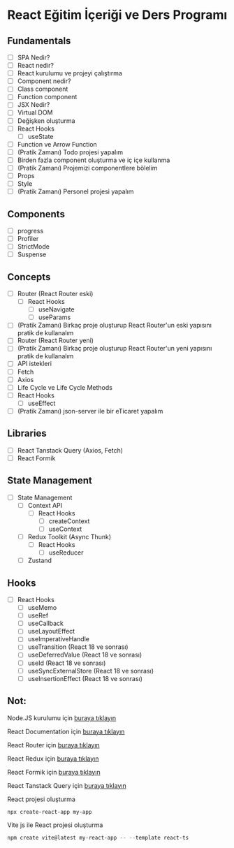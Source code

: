 # React Eğitim İçeriği ve Ders Programı

## Fundamentals
- [ ] SPA Nedir?
- [ ] React nedir?
- [ ] React kurulumu ve projeyi çalıştırma
- [ ] Component nedir?
- [ ] Class component
- [ ] Function component
- [ ] JSX Nedir?
- [ ] Virtual DOM
- [ ] Değişken oluşturma
- [ ] React Hooks
	- [ ] useState
- [ ] Function ve Arrow Function
- [ ] (Pratik Zamanı) Todo projesi yapalım
- [ ] Birden fazla component oluşturma ve iç içe kullanma
- [ ] (Pratik Zamanı) Projemizi componentlere bölelim
- [ ] Props
- [ ] Style
- [ ]  (Pratik Zamanı) Personel projesi yapalım
## Components
- [ ] progress
- [ ] Profiler
- [ ] StrictMode
- [ ] Suspense
## Concepts
- [ ] Router (React Router eski)
	- [ ] React Hooks
		- [ ] useNavigate
		- [ ] useParams
- [ ] (Pratik Zamanı) Birkaç proje oluşturup React Router'un eski yapısını pratik de kullanalım
- [ ] Router (React Router yeni)
- [ ] (Pratik Zamanı) Birkaç proje oluşturup React Router'un yeni yapısını pratik de kullanalım
- [ ] API istekleri
- [ ] Fetch
- [ ] Axios
- [ ] Life Cycle ve Life Cycle Methods
- [ ] React Hooks
	- [ ] useEffect
- [ ] (Pratik Zamanı) json-server ile bir eTicaret yapalım
## Libraries
- [ ] React Tanstack Query (Axios, Fetch)
- [ ] React Formik
## State Management
- [ ] State Management
	- [ ] Context API
		- [ ] React Hooks
			- [ ] createContext
			- [ ] useContext
	- [ ] Redux Toolkit (Async Thunk)
		- [ ] React Hooks
			- [ ] useReducer
	- [ ] Zustand
## Hooks
- [ ] React Hooks
	- [ ] useMemo
	- [ ] useRef
 	- [ ] useCallback
 	- [ ] useLayoutEffect
 	- [ ] useImperativeHandle
 	- [ ] useTransition (React 18 ve sonrası)
 	- [ ] useDeferredValue (React 18 ve sonrası)
 	- [ ] useId (React 18 ve sonrası)
 	- [ ] useSyncExternalStore (React 18 ve sonrası)
 	- [ ] useInsertionEffect (React 18 ve sonrası)

## Not: 
Node.JS kurulumu için <a href="https://nodejs.org/en" target="_blank">buraya tıklayın</a>  

React Documentation için <a href="https://tr.react.dev/" target="_blank">buraya tıklayın</a>  

React Router için <a href="https://reactrouter.com/en/main" target="_blank">buraya tıklayın</a>  

React Redux için <a href="https://react-redux.js.org/" target="_blank">buraya tıklayın</a>  

React Formik için <a href="https://formik.org/" target="_blank">buraya tıklayın</a>

React Tanstack Query için <a href="https://tanstack.com/query/latest" target="_blank">buraya tıklayın</a>

React projesi oluşturma
```powershell
npx create-react-app my-app
```

Vite js ile React projesi oluşturma
```powershell
npm create vite@latest my-react-app -- --template react-ts
```
